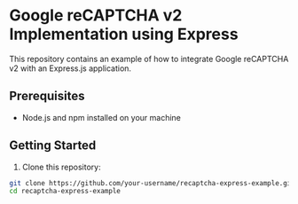 # Google reCAPTCHA v2 Implementation using Express

This repository contains an example of how to integrate Google reCAPTCHA v2 with an Express.js application.

## Prerequisites

- Node.js and npm installed on your machine

## Getting Started

1. Clone this repository:

```bash
git clone https://github.com/your-username/recaptcha-express-example.git
cd recaptcha-express-example
